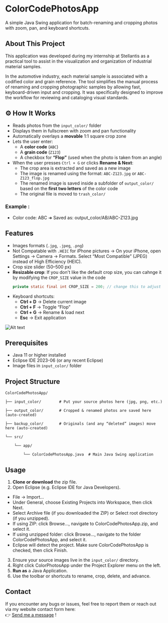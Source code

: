# ColorCodePhotosApp

A simple Java Swing application for batch-renaming and cropping photos with zoom, pan, and keyboard shortcuts.

## About This Project

This application was developed during my internship at Stellantis as a practical tool to assist in the visualization and organization of industrial material samples.

In the automotive industry, each material sample is associated with a codified color and grain reference. The tool simplifies the manual process of renaming and cropping photographic samples by allowing fast, keyboard-driven input and cropping. It was specifically designed to improve the workflow for reviewing and cataloging visual standards.


## ⚙️ How It Works

- Reads photos from the `input_color/` folder  
- Displays them in fullscreen with zoom and pan functionality  
- Automatically overlays a **movable** 1:1 square crop zone  
- Lets the user enter:
  - A **color code** (`ABC`)
  - A **grain code** (`Z123`)
  - A checkbox for **“Flop”** (used when the photo is taken from an angle)
- When the user presses `Ctrl + G` or clicks **Rename & Next**:
  - The crop area is extracted and saved as a new image
  - The image is renamed using the format: `ABC-Z123.jpg` or `ABC-Z123_flop.jpg`
  - The renamed image is saved inside a subfolder of `output_color/` based on the **first two letters** of the color code
  - The original file is moved to `trash_color/`
### Example :
  - Color code: ABC
➜ Saved as: output_color/AB/ABC-Z123.jpg 

## Features

- Images formats (`.jpg`, `.jpeg`, `.png`)
- Not Compatable with `.HEIC` for iPhone pictures -> On your iPhone, open Settings → Camera → Formats. Select “Most Compatible” (JPEG) instead of High Efficiency (HEIC).
- Crop size slider (50–500 px)
- **Resizable crop**: If you don't like the default crop size, you can cahnge it by modifying the `CROP_SIZE` value in the code  
  ```java
  private static final int CROP_SIZE = 200; // change this to adjust default crop size
- Keyboard shortcuts:  
  - **Ctrl + D** → Delete current image  
  - **Ctrl + F** → Toggle “Flop”  
  - **Ctrl + G** → Rename & load next  
  - **Esc** → Exit application  

![Alt text](/project.gif)

## Prerequisites

- Java 11 or higher installed  
- Eclipse IDE 2023-06 (or any recent Eclipse)  
- Image files in `input_color/` folder  

## Project Structure

    ColorCodePhotosApp/

    ├── input_color/        # Put your source photos here (jpg, png, etc.)

    ├── output_color/       # Cropped & renamed photos are saved here (auto-created)

    ├── backup_color/       # Originals (and any “deleted” images) move here (auto-created)

    └── src/
    
        └── app/
        
            └── ColorCodePhotosApp.java  # Main Java Swing application

## Usage

1. **Clone or download** the zip file.  
2. Open Eclipse (e.g. Eclipse IDE for Java Developers).
- File → Import…
- Under General, choose Existing Projects into Workspace, then click Next.
- Select Archive file (if you downloaded the ZIP) or Select root directory (if you unzipped).
- If using ZIP: click Browse…, navigate to ColorCodePhotosApp.zip, and select it.
- If using unzipped folder: click Browse…, navigate to the folder ColorCodePhotosApp, and select it.
- Eclipse will detect the project. Make sure ColorCodePhotosApp is checked, then click Finish.  
3. Ensure your source images live in the `input_color/` directory.
4. Right click ColorPhotosApp under the Project Explorer menu on the left.
5. **Run as** a Java Application. 
6. Use the toolbar or shortcuts to rename, crop, delete, and advance.

## Contact

If you encounter any bugs or issues, feel free to report them or reach out via my website contact form here:  
👉 [Send me a message](https://nico-rab.tech/#contact) !
